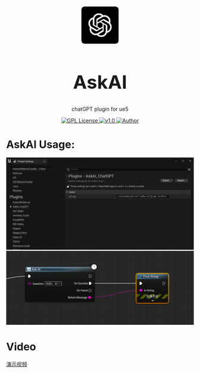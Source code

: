 
<p align="center">
<img src="./AskAI/Resources/Icon128.png" width="100px"></img>
</p>
<h1 align="center" style="font-size:50px;font-weight:bold">AskAI</h1>
<p align="center">chatGPT plugin for ue5</p>
<p align="center">
    <a href="https://github.com/">
        <img src="https://img.shields.io/badge/license-Apach-blue" alt="GPL License" />
    </a>
    <a href="">
        <img src="https://img.shields.io/badge/version-v1.0-green" alt="v1.0">
    </a> 
    <a href="https://github.com/BruceAKABear">
        <img src="https://img.shields.io/badge/author-hotMonk-blueviolet" alt="Author">
    </a>
</p>



# AskAI Usage:
<img src="./AskAI/Resources/config.png" width="600px"></img>
<br>
<img src="./AskAI/Resources/use.png" width="600px"></img>

# Video
<a href="https://www.acfun.cn/v/ac41014214">演示视频</a>